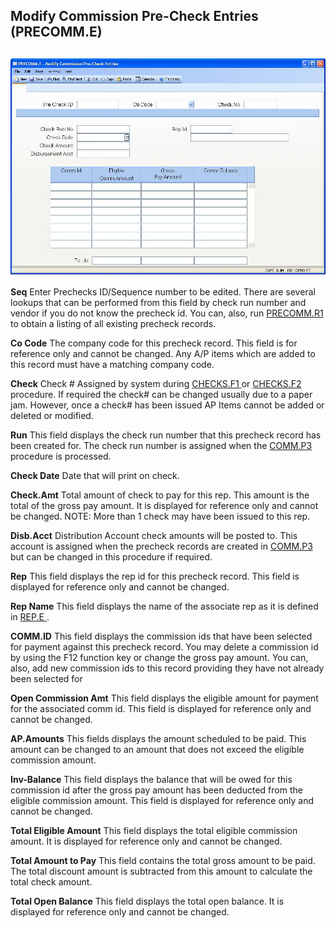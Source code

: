 ##  Modify Commission Pre-Check Entries (PRECOMM.E)

<PageHeader />

##

![](./PRECOMM-E-1.jpg)

**Seq** Enter Prechecks ID/Sequence number to be edited. There are several lookups that can be performed from this field by check run number and vendor if you do not know the precheck id. You can, also, run [ PRECOMM.R1 ](../../../../../rover/AP-OVERVIEW/AP-REPORT/PRECOMM-R1) to obtain a listing of all existing precheck records.   
  
**Co Code** The company code for this precheck record. This field is for
reference only and cannot be changed. Any A/P items which are added to this
record must have a matching company code.  
  
**Check** Check # Assigned by system during [ CHECKS.F1 ](../../../../../rover/AP-OVERVIEW/AP-REPORT/CHECKS-F1) or [ CHECKS.F2 ](../../../../../rover/AP-OVERVIEW/AP-REPORT/CHECKS-F2) procedure. If required the check# can be changed usually due to a paper jam. However, once a check# has been issued AP Items cannot be added or deleted or modified.   
  
**Run** This field displays the check run number that this precheck record has been created for. The check run number is assigned when the [ COMM.P3 ](../../../../../rover/AP-OVERVIEW/AP-REPORT/CHECKS-F4/CHECKS-P3/COMM-P3) procedure is processed.   
  
**Check Date** Date that will print on check.  
  
**Check.Amt** Total amount of check to pay for this rep. This amount is the
total of the gross pay amount. It is displayed for reference only and cannot
be changed. NOTE: More than 1 check may have been issued to this rep.  
  
**Disb.Acct** Distribution Account check amounts will be posted to. This account is assigned when the precheck records are created in [ COMM.P3 ](../../../../../rover/AP-OVERVIEW/AP-REPORT/CHECKS-F4/CHECKS-P3/COMM-P3) but can be changed in this procedure if required.   
  
**Rep** This field displays the rep id for this precheck record. This field is
displayed for reference only and cannot be changed.  
  
**Rep Name** This field displays the name of the associate rep as it is defined in [ REP.E ](REP-E/README.md) .   
  
**COMM.ID** This field displays the commission ids that have been selected for
payment against this precheck record. You may delete a commission id by using
the F12 function key or change the gross pay amount. You can, also, add new
commission ids to this record providing they have not already been selected
for  
  
**Open Commission Amt** This field displays the eligible amount for payment
for the associated comm id. This field is displayed for reference only and
cannot be changed.  
  
**AP.Amounts** This fields displays the amount scheduled to be paid. This
amount can be changed to an amount that does not exceed the eligible
commission amount.  
  
**Inv-Balance** This field displays the balance that will be owed for this
commission id after the gross pay amount has been deducted from the eligible
commission amount. This field is displayed for reference only and cannot be
changed.  
  
**Total Eligible Amount** This field displays the total eligible commission
amount. It is displayed for reference only and cannot be changed.  
  
**Total Amount to Pay** This field contains the total gross amount to be paid.
The total discount amount is subtracted from this amount to calculate the
total check amount.  
  
**Total Open Balance** This field displays the total open balance. It is
displayed for reference only and cannot be changed.  
  
  
<badge text= "Version 8.10.57" vertical="middle" />

<PageFooter />